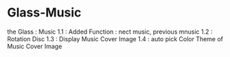 # Glass-Music
the Glass : Music
1.1 : Added Function : nect music, previous mnusic
1.2 : Rotation Disc
1.3 : Display Music Cover Image
1.4 : auto pick Color Theme of Music Cover Image
